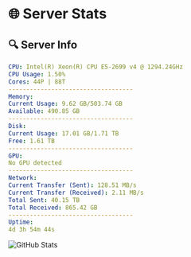 # 🌐 Server Stats
## 🔍 Server Info
```yaml
CPU: Intel(R) Xeon(R) CPU E5-2699 v4 @ 1294.24GHz
CPU Usage: 1.50%
Cores: 44P | 88T
-----------------------------------
Memory:
Current Usage: 9.62 GB/503.74 GB
Available: 490.85 GB
-----------------------------------
Disk:
Current Usage: 17.01 GB/1.71 TB
Free: 1.61 TB
-----------------------------------
GPU:
No GPU detected
-----------------------------------
Network:
Current Transfer (Sent): 128.51 MB/s
Current Transfer (Received): 2.11 MB/s
Total Sent: 40.15 TB
Total Received: 865.42 GB
-----------------------------------
Uptime:
4d 3h 54m 44s
```
![GitHub Stats](https://img.shields.io/badge/Updated-2025-02-12_02:38:02-blue)